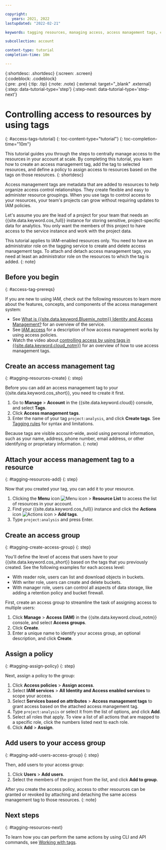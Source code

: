 ```yaml
---

copyright:
   years: 2021, 2022
lastupdated: "2022-02-21"

keywords: tagging resources, managing access, access management tags, create access management tags, get started with access management tags, IAM-enabled resources, tag your resource, access group, access group policy

subcollection: account

content-type: tutorial
completion-time: 10m

---
```


{:shortdesc: .shortdesc}
{:screen: .screen}  
{:codeblock: .codeblock}  
{:pre: .pre}
{:tip: .tip}
{:note: .note}
{:external: target="_blank" .external}
{:step: data-tutorial-type='step'}
{:step-next: data-tutorial-type='step-next'}

# Controlling access to resources by using tags
{: #access-tags-tutorial}
{: toc-content-type="tutorial"} 
{: toc-completion-time="10m"}

This tutorial guides you through the steps to centrally manage access to the resources in your account at scale. By completing this tutorial, you learn how to create an access management tag, add the tag to selected resources, and define a policy to assign access to resources based on the tags on those resources.
{: shortdesc}

Access management tags are metadata that are added to resources to help organize access control relationships. They create flexible and easy to administer resource groupings. When you use tags to control access to your resources, your team's projects can grow without requiring updates to IAM policies.

Let's assume you are the lead of a project for your team that needs an {{site.data.keyword.cos_full}} instance for storing sensitive, project-specific data for analytics. You only want the members of this project to have access to the service instance and work with the project data.

This tutorial applies to IAM-enabled resources only. You need to have an administrator role on the tagging service to create and delete access management tags. To attach and detach access management tags, you need at least an administrator role on the resources to which the tag is added.
{: note}

## Before you begin
{: #access-tag-prereqs}

If you are new to using IAM, check out the following resources to learn more about the features, concepts, and components of the access management system:

* See [What is {{site.data.keyword.Bluemix_notm}} Identity and Access Management?](/docs/account?topic=account-iamoverview) for an overview of the service.
* See [IAM access](/docs/account?topic=account-userroles) for a description of how access management works by using access policies.
* Watch the video about [controlling access by using tags in {{site.data.keyword.cloud_notm}}](/docs/account?topic=account-account_setup#two-teams-projects) for an overview of how to use access management tags.

## Create an access management tag
{: #tagging-resources-create}
{: step}

Before you can add an access management tag to your {{site.data.keyword.cos_short}}, you need to create it first. 

1. Go to **Manage** > **Account** in the {{site.data.keyword.cloud}} console, and select **Tags**.
2. Click **Access management tags**.
3. Enter the name of your tag `project:analysis`, and click **Create tags**. See [Tagging rules](/docs/account?topic=account-tag#limits) for syntax and limitations.

Because tags are visible account-wide, avoid using personal information, such as your name, address, phone number, email address, or other identifying or proprietary information.
{: note}

## Attach your access management tag to a resource
{: #tagging-resources-add}
{: step}

Now that you created your tag, you can add it to your resource. 

1. Clicking the **Menu** icon ![Menu icon](../icons/icon_hamburger.svg "Menu") > **Resource List** to access the list of resources in your account. 
2. Find your {{site.data.keyword.cos_full}} instance and click the **Actions** icon ![Actions icon](../icons/action-menu-icon.svg "Actions") > **Add tags**.
3. Type `project:analysis` and press Enter.

## Create an access group
{: #tagging-create-access-group}
{: step}

You'll define the level of access that users have to your {{site.data.keyword.cos_short}} based on the tags that you previously created. See the following examples for each access level:
* With reader role, users can list and download objects in buckets.
* With writer role, users can create and delete buckets.
* With manager role, users can control all aspects of data storage, like adding a retention policy and bucket firewall.

First, create an access group to streamline the task of assigning access to multiple users:

1. Click **Manage** > **Access (IAM)** in the {{site.data.keyword.cloud_notm}} console, and select **Access groups**.
2. Click **Create**.
3. Enter a unique name to identify your access group, an optional description, and click **Create**.

## Assign a policy
{: #tagging-assign-policy}
{: step}

Next, assign a policy to the group: 

1. Click **Access policies** > **Assign access**. 
2. Select **IAM services** > **All Identity and Access enabled services** to scope your access.
3. Select **Services based on attributes** > **Access management tags** to grant access based on the attached access management tag.
4. Type `project:analysis` or select it from the list of options, and click **Add**. 
5. Select all roles that apply. To view a list of all actions that are mapped to a specific role, click the numbers listed next to each role.
6. Click **Add** > **Assign**.

## Add users to your access group
{: #tagging-add-users-access-group}
{: step}

Then, add users to your access group:

1. Click **Users** > **Add users**.
2. Select the members of the project from the list, and click **Add to group**.

After you create the access policy, access to other resources can be granted or revoked by attaching and detaching the same access management tag to those resources.
{: note}

## Next steps
{: #tagging-resources-next}

To learn how you can perform the same actions by using CLI and API commands, see [Working with tags](/docs/account?topic=account-tag).
